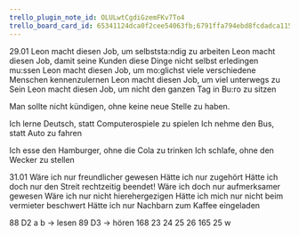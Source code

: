 ```yaml
---
trello_plugin_note_id: OLULwtCgdiGzemFKv7To4
trello_board_card_id: 65341124dca0f2cee54063fb;6791ffa794ebd8fcdadca115
---
```

29.01
Leon macht diesen Job, um selbststa:ndig zu arbeiten
Leon macht diesen Job, damit seine Kunden diese Dinge nicht selbst erledingen mu:ssen 
Leon macht diesen Job, um mo:glichst viele verschiedene Menschen kennenzulernen
Leon macht diesen Job, um viel unterwegs zu Sein
Leon macht diesen Job, um nicht den ganzen Tag in Bu:ro zu sitzen

Man sollte nicht kündigen, ohne keine neue Stelle zu haben.



Ich lerne Deutsch, statt Computerospiele zu spielen
Ich nehme den Bus, statt Auto zu fahren

Ich esse den Hamburger, ohne die Cola zu trinken
Ich schlafe, ohne den Wecker zu stellen



31.01
Wäre ich nur freundlicher gewesen
Hätte ich nur zugehört
Hätte ich doch nur den Streit rechtzeitig beendet!
Wäre ich doch nur aufmerksamer gewesen
Wäre ich nur nicht hierehergezigen
Hätte ich mich nur nicht beim vermieter beschwert
Hätte ich nur Nachbarn zum Kaffee eingeladen

88 D2 a b -> lesen
89 D3 -> hören
168 23 24 25 26
165 25 w